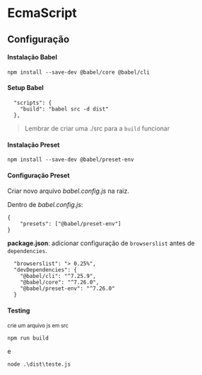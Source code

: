 # EcmaScript

## Configuração

#### Instalação Babel 

```npm install --save-dev @babel/core @babel/cli```


#### Setup Babel

```
  "scripts": {
    "build": "babel src -d dist"
  },
```
> Lembrar de criar uma ./src para a ```build``` funcionar

#### Instalação Preset 

```npm install --save-dev @babel/preset-env```

#### Configuração Preset

Criar novo arquivo _babel.config.js_ na raiz.

Dentro de _babel.config.js_:

```
{
    "presets": ["@babel/preset-env"]
}
```
__package.json__: adicionar configuração de ```browserslist``` antes de ```dependencies```.

```
  "browserslist": "> 0.25%",
  "devDependencies": {
    "@babel/cli": "^7.25.9",
    "@babel/core": "^7.26.0",
    "@babel/preset-env": "^7.26.0"
  }
```

#### Testing

<sup>crie um arquivo js em src<sup>


```npm run build```

e

```node .\dist\teste.js```





